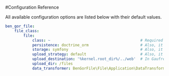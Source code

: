 #Configuration Reference

All available configuration options are listed below with their default values.
```yml
ben_gor_file:
    file_class:
        file:
            class: ~                                        # Required
            persistence: doctrine_orm                       # Also, it can be "doctrine_odm_mongodb"
            storage: symfony                                # Also, it can be "gaufrette"
            upload_strategy: default                        # Also, it can be "by_hash" "suffix_number"
            upload_destination: '%kernel.root_dir%/../web'  # In Gaufrette storage is a configured Gaufrette filesystem
            upload_dir: /files
            data_transformer: BenGorFile\File\Application\DataTransformer\FileDTODataTransformer
```
